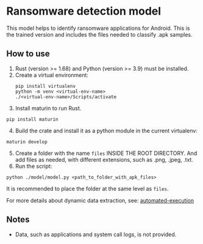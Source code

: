 # Ransomware detection model
This model helps to identify ransomware applications for Android.
This is the trained version and includes the files needed to classify .apk samples.

## How to use
1. Rust (version >= 1.68) and Python (version >= 3.9) must be installed.
2. Create a virtual environment:
   ```
   pip install virtualenv
   python -m venv <virtual-env-name>
   ./<virtual-env-name>/Scripts/activate
   ```
3. Install maturin to run Rust.
```
pip install maturin
```
4. Build the crate and install it as a python module in the current virtualenv:
```
maturin develop
```
5. Create a folder with the name `files` INSIDE THE ROOT DIRECTORY. And add files as needed, with different extensions, such as .png, .jpeg, .txt.
6. Run the script:
```
python ./model/model.py <path_to_folder_with_apk_files>
```
It is recommended to place the folder at the same level as `files`.

For more details about dynamic data extraction, see: [automated-execution](https://github.com/vz000/automated-execution)

## Notes
* Data, such as applications and system call logs, is not provided.
